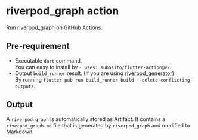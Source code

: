 # riverpod_graph action

Run [riverpod_graph](https://github.com/rrousselGit/riverpod/tree/master/packages/riverpod_graph) on GitHub Actions.

## Pre-requirement

- Executable `dart` command.  
You can easy to install by `- uses: subosito/flutter-action@v2`.
- Output `build_runner` result. (If you are using [riverpod_generator](https://pub.dev/packages/riverpod_generator))  
By running `flutter pub run build_runner build --delete-conflicting-outputs`.

## Output

A `riverpod_graph` is automatically stored as Artifact.
It contains a `riverpod_graph.md` file that is generated by `riverpod_graph` and modified to Markdown.
